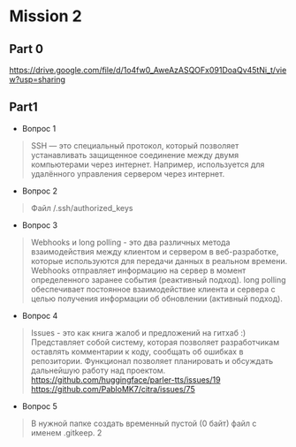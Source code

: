 # Mission 2

## Part 0
https://drive.google.com/file/d/1o4fw0_AweAzASQOFx091DoaQv45tNi_t/view?usp=sharing

## Part1

- Вопрос 1	 
> SSH ― это специальный протокол, который позволяет устанавливать защищенное соединение между двумя компьютерами через интернет.
 Например, используется для удалённого управления сервером через интернет. 
 

- Вопрос 2	 
> Файл /.ssh/authorized_keys  

- Вопрос 3	 
> Webhooks и long polling - это два различных метода взаимодействия между клиентом и сервером в веб-разработке, которые используются для передачи данных в реальном времени.
Webhooks отправляет информацию на сервер в момент определенного заранее события (реактивный подход). long polling обеспечивает постоянное взаимодействие клиента и сервера с целью получения информации об обновлении (активный подход).  


- Вопрос 4	 
> Issues - это как книга жалоб и предложений на гитхаб :) 
Представляет собой систему, которая позволяет разработчикам оставлять комментарии к коду, сообщать об ошибках в репозитории. Функционал позволяет планировать и обсуждать дальнейшую работу над проектом.  
https://github.com/huggingface/parler-tts/issues/19
https://github.com/PabloMK7/citra/issues/75
  

- Вопрос 5	 
> В нужной папке создать временный пустой (0 байт) файл с именем .gitkeep. 2

